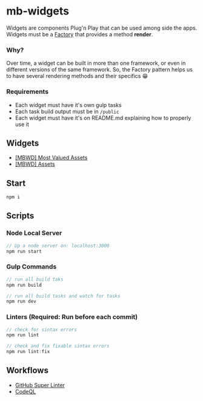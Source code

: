 # mb-widgets
Widgets are components Plug'n Play that can be used among side the apps.
Widgets must be a [Factory](https://www.dofactory.com/javascript/design-patterns/factory-method) that provides a method **render**.

### Why?
Over time, a widget can be built in more than one framework, or even in different versions of the same framework.
So, the Factory pattern helps us to have several rendering methods and their specifics :grin:

### Requirements
- Each widget must have it's own gulp tasks
- Each task build output must be in `/public`
- Each widget must have it's on README.md explaining how to properly use it

## Widgets
- [[MBWD] Most Valued Assets](https://github.com/mercadobitcoin/mb-widgets/tree/mb-widgets/widgets/mbwd-most-valued-assets)
- [[MBWD] Assets](https://github.com/mercadobitcoin/mb-widgets/tree/mb-widgets/widgets/mbwd-assets)

## Start
```javascript
npm i
```

## Scripts

### Node Local Server
```javascript
// Up a node server on: localhost:3000
npm run start
```

### Gulp Commands
```javascript
// run all build taks
npm run build

// run all build tasks and watch for tasks
npm run dev
```

### Linters (Required: Run before each commit)
```javascript
// check for sintax errors
npm run lint

// check and fix fixable sintax errors
npm run lint:fix
```

## Workflows
- [GitHub Super Linter](https://github.com/github/super-linter)
- [CodeQL](https://docs.github.com/en/code-security/code-scanning/automatically-scanning-your-code-for-vulnerabilities-and-errors/about-code-scanning)
